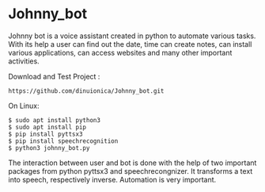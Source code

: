# Johnny_bot


Johnny bot is a voice assistant created in python to automate various tasks. With its help a user can find out the date,
time can create notes, can install various applications, can access websites and many other important activities.

Download and Test Project :
```
https://github.com/dinuionica/Johnny_bot.git
```
On Linux:

```
$ sudo apt install python3
$ sudo apt install pip
$ pip install pyttsx3
$ pip install speechrecognition
$ python3 johnny_bot.py
```
The interaction between user and bot is done with the help of two important packages from python pyttsx3 and 
speechrecongnizer. It transforms a text into speech, respectively inverse. Automation is very important.

